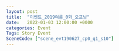 ```yaml
---
layout: post
title:  "이벤트_2019여름_0화_오프닝"
date:   2022-01-03 12:00:00 +0000
categories: Event
Tags: Story Event
SceneCode: ["scene_evt190627_cp0_q1_s10"]
---
```

